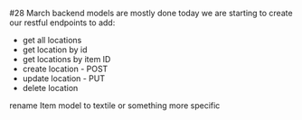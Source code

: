 #28 March
backend models are mostly done
today we are starting to create our restful endpoints
to add:

- get all locations
- get location by id
- get locations by item ID
- create location - POST
- update location - PUT
- delete location

rename Item model to textile or something more specific
